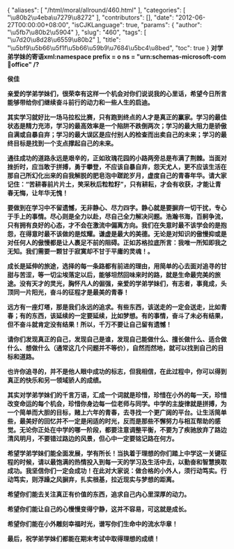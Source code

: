 {
    "aliases": [
        "/html/moral/allround/460.html"
    ],
    "categories": [
        "\u80b2\u4eba\u7279\u8272"
    ],
    "contributors": [],
    "date": "2012-06-27T00:00:00+08:00",
    "isCJKLanguage": true,
    "params": {
        "author": "\u5fb7\u80b2\u5904"
    },
    "slug": "460",
    "tags": [
        "\u7d20\u8d28\u6559\u80b2"
    ],
    "title": "\u5bf9\u5b66\u5f1f\u5b66\u59b9\u7684\u5bc4\u8bed",
    "toc": true
}
**对学弟学妹的寄语xml:namespace prefix = o ns = "urn:schemas-microsoft-com:office:office" /?**

**侯佳**

**亲爱的学弟学妹们，很荣幸有这样一个机会对你们说说我的心里话，希望今日所言能够带给你们继续奋斗前行的动力和一些人生的启迪。**

**其实学习就好比一场马拉松比赛，只有跑到终点的人才是真正的赢家。学习的最佳状态是精力充沛，学习的最高效率是一个陷阱不跌倒两次；学习的最大阻力是骄傲自满或自暴自弃；学习的最大误区是应付别人的检查而出卖自己的未来；学习的最终目标是找到一个支点撑起自己的未来。**

**通往成功的道路永远是艰辛的，正如玫瑰花园的小路两旁总是布满了荆棘。当面对挫折时，应当敢于拼搏，勇于攀登，不应该自暴自弃，怨天尤人，更不应该生活在那自己所幻化出来的自我解脱的肥皂泡中蹉跎岁月，虚度自己的青春年华。请大家记住：“苦耕春前片片土，笑采秋后粒粒籽”，只有耕耘，才会有收获，才能让青春无悔，让年华无愧！**

**要做到在学习中不留遗憾，无非静心、尽力四字。静心就是要摒弃一切干扰，专心于手上的事情。尽心则是全力以赴，尽自己全力解决问题。浩瀚书海，百舸争流，只有拥有良好的心态，才不会在激流中偏离方向。我们在失意时最不该学会的是抱怨，在得意时最不该做的是炫耀。谦虚是最大的美德。无论是对知识的傲慢抑或是对任何人的傲慢都是让人裹足不前的阻碍。正如苏格拉底所言：我唯一所知即我之无知。我们需要一颗甘于寂寞却不甘于平庸的灵魂！。**

**成长是延伸的旅途，选择的每一条路都有前进的理由，用简单的心去面对追寻的甘甜与苦涩，等一切尘埃落定以后，能够坦然回味来时的路，就是生命最完美的旅途。没有天才的灵光，胸怀凡人的倔强，亲爱的学弟学妹们，有志者，事竟成，头顶同一片阳光，奋斗的征程才是最美的青春！**

**远方有一座灯塔，那是我们永远的追求。有些东西，该送走的一定会送走，比如青春；有的东西，该延续的一定要延续，比如梦想。有的事情，奋斗了未必有结果，但不奋斗就肯定没有结果！所以，千万不要让自己留有遗憾！**

**请你们发现真正的自己，发现自己是谁，发现自己能做什么、擅长做什么、适合做什么、想做什么（通常这几个问题并不等价），自然而然地，就可以找到自己的目标和道路。**

**也许你追寻的，并不是他人眼中成功的标志，但我相信，在此过程中，你可以得到真正的快乐和另一领域骄人的成绩。**

**其实对学弟学妹们的千言万语，汇成一个词就是珍惜，珍惜在小外的每一天，珍惜改变命运的每个机会，珍惜你身边每一位老师与同学。中学的主旋律就是拼搏，为一个简单而大胆的目标，赌上六年的青春，去寻找一个更广阔的平台。让生活简单些，最美好的回忆并不一定是闲适的时光，反而是那些不懈努力与相互帮助的感觉。无论你正处在中学的哪一阶段，都要注意调整平衡，不要为了疾驰放弃了路边清风明月，不要错过路边的风景，但心中一定要铭记路在何方。**

**希望学弟学妹们能全面发展，学有所长！当执着于理想的你们踏上中学这一关键征程的时候，请以最饱满的热情投入到每一天的学习及生活中去，以勤奋和智慧换取成功。我坚信你们一定会成功！在此对大家说：做合格的小外人，须行动笃实。行动笃实，则浮躁之风摒弃，扎实根基，拉近现实与梦想的距离。**

**希望你们能去关注真正有价值的东西，追求自己内心里深厚的动力。**

**希望你们能让自己的心慢慢变得宁静，这并不容易，可这就是成长。**

**希望你们能在小外雕刻幸福时光，谱写你们生命中的流水华章！**

**最后，祝学弟学妹们都能在期末考试中取得理想的成绩！**

